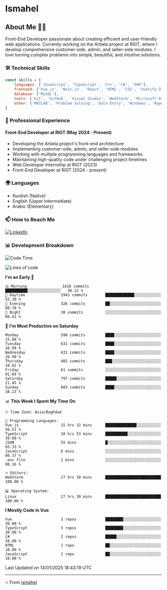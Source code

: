 # Ismahel

## About Me 👨‍💻
Front-End Developer passionate about creating efficient and user-friendly web applications. Currently working on the Arbela project at RIGT, where I develop comprehensive customer-side, admin, and seller-side modules. I love turning complex problems into simple, beautiful, and intuitive solutions.

### 🛠️ Technical Skills
```javascript
const skills = {
    languages: ['JavaScript', 'TypeScript', 'C++', 'C#', 'PHP'],
    frontend: ['Vue.js', 'Nuxt.js', 'React', 'HTML', 'CSS', 'Vuetify'],
    database: ['MySQL'],
    tools: ['Git', 'GitHub', 'Visual Studio', 'WebStorm', 'Microsoft Office'],
    other: ['MATLAB', 'Problem Solving', 'Data Entry', 'Windows', 'Reporting']
}
```

### 💼 Professional Experience
#### Front-End Developer at RIGT (May 2024 - Present)
- Developing the Arbela project's front-end architecture
- Implementing customer-side, admin, and seller-side modules
- Working with multiple programming languages and frameworks
- Maintaining high-quality code under challenging project timelines
- Web Developer Internship at RIGT (2023)
- Front-End Developer at RIGT (2024 - present)

### 🌍 Languages
- Kurdish (Native)
- English (Upper Intermediate)
- Arabic (Elementary)

### 📫 How to Reach Me
[![LinkedIn](https://img.shields.io/badge/LinkedIn-0077B5?style=for-the-badge&logo=linkedin&logoColor=white)](https://linkedin.com/in/ismahel-zero-1053b4228)

### 📊 Development Breakdown
<!--START_SECTION:waka-->
![Code Time](http://img.shields.io/badge/Code%20Time-599%20hrs%2015%20mins-blue)

![Lines of code](https://img.shields.io/badge/From%20Hello%20World%20I%27ve%20Written-4.6%20million%20lines%20of%20code-blue)

**I'm an Early 🐤** 

```text
🌞 Morning                1416 commits        ██████████░░░░░░░░░░░░░░░   38.12 % 
🌆 Daytime                1943 commits        █████████████░░░░░░░░░░░░   52.30 % 
🌃 Evening                326 commits         ██░░░░░░░░░░░░░░░░░░░░░░░   08.78 % 
🌙 Night                  30 commits          ░░░░░░░░░░░░░░░░░░░░░░░░░   00.81 % 
```
📅 **I'm Most Productive on Saturday** 

```text
Monday                   590 commits         ████░░░░░░░░░░░░░░░░░░░░░   15.88 % 
Tuesday                  631 commits         ████░░░░░░░░░░░░░░░░░░░░░   16.99 % 
Wednesday                631 commits         ████░░░░░░░░░░░░░░░░░░░░░   16.99 % 
Thursday                 402 commits         ███░░░░░░░░░░░░░░░░░░░░░░   10.82 % 
Friday                   61 commits          ░░░░░░░░░░░░░░░░░░░░░░░░░   01.64 % 
Saturday                 797 commits         █████░░░░░░░░░░░░░░░░░░░░   21.45 % 
Sunday                   603 commits         ████░░░░░░░░░░░░░░░░░░░░░   16.23 % 
```


📊 **This Week I Spent My Time On** 

```text
🕑︎ Time Zone: Asia/Baghdad

💬 Programming Languages: 
Vue.js                   15 hrs 32 mins      ██████████████░░░░░░░░░░░   56.51 % 
TypeScript               10 hrs 53 mins      ██████████░░░░░░░░░░░░░░░   39.60 % 
JSON                     55 mins             █░░░░░░░░░░░░░░░░░░░░░░░░   03.33 % 
JavaScript               6 mins              ░░░░░░░░░░░░░░░░░░░░░░░░░   00.37 % 
.env file                2 mins              ░░░░░░░░░░░░░░░░░░░░░░░░░   00.16 % 

🔥 Editors: 
WebStorm                 27 hrs 30 mins      █████████████████████████   100.00 % 

💻 Operating System: 
Linux                    27 hrs 30 mins      █████████████████████████   100.00 % 
```

**I Mostly Code in Vue** 

```text
Vue                      3 repos             ████████░░░░░░░░░░░░░░░░░   30.00 % 
TypeScript               3 repos             ████████░░░░░░░░░░░░░░░░░   30.00 % 
C#                       2 repos             █████░░░░░░░░░░░░░░░░░░░░   20.00 % 
HTML                     1 repo              ██░░░░░░░░░░░░░░░░░░░░░░░   10.00 % 
JavaScript               1 repo              ██░░░░░░░░░░░░░░░░░░░░░░░   10.00 % 
```




 Last Updated on 14/01/2025 18:43:19 UTC
<!--END_SECTION:waka-->

---
⭐️ From [ismahel](https://github.com/ismahelZero)
